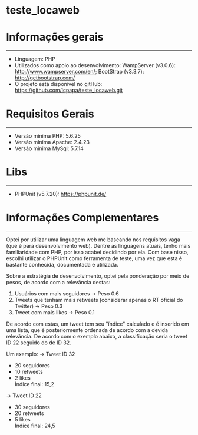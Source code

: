 # teste_locaweb


# Informações gerais #
----------------------
* Linguagem: PHP
* Utilizados como apoio ao desenvolvimento:
WampServer (v3.0.6): <http://www.wampserver.com/en/>; 
BootStrap (v3.3.7): <http://getbootstrap.com/>
* O projeto está disponível no gitHub: <https://github.com/lcpapa/teste_locaweb.git>


# Requisitos Gerais #
----------------------
* Versão mínima PHP: 5.6.25
* Versão mínima Apache: 2.4.23
* Versão mínima MySql: 5.7.14


# Libs #
--------
* PHPUnit (v5.7.20): <https://phpunit.de/>


# Informações Complementares #
----------------------
Optei por utilizar uma linguagem web me baseando nos requisitos vaga (que é para desenvolvimento web). Dentre as linguagens atuais, tenho mais familiaridade com PHP, por isso acabei decidindo por ela. Com base nisso, escolhi utilizar o PHPUnit como ferramenta de teste, uma vez que esta é bastante conhecida, documentada e utilizada.

Sobre a estratégia de desenvolvimento, optei pela ponderação por meio de pesos, de acordo com a relevância destas:
1) Usuários com mais seguidores -> Peso 0.6
2) Tweets que tenham mais retweets (considerar apenas o RT oficial do Twitter) -> Peso 0.3
3) Tweet com mais likes -> Peso 0.1

De acordo com estas, um tweet tem seu "índice" calculado e é inserido em uma lista, que é posteriormente ordenada de acordo com a devida relevância. De acordo com o exemplo abaixo, a classificação seria o tweet ID 22 seguido do de ID 32.

Um exemplo:
-> Tweet ID 32
* 20 seguidores 
* 10 retweets   
* 2 likes       
Índice final: 15,2


-> Tweet ID 22
* 30 seguidores 
* 20 retweets   
* 5 likes       
Índice final: 24,5